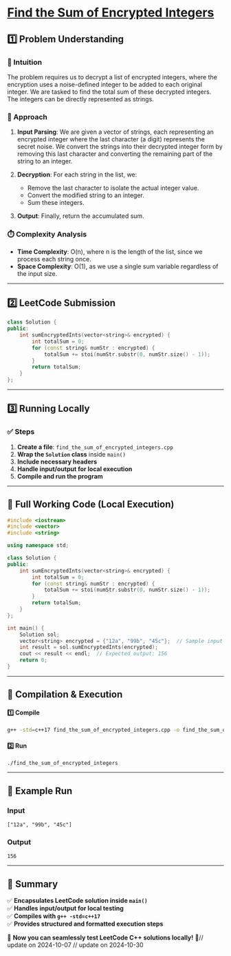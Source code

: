 # **[Find the Sum of Encrypted Integers](https://leetcode.com/problems/find-the-sum-of-encrypted-integers/description/)**  

## **1️⃣ Problem Understanding**  
### **📌 Intuition**  
The problem requires us to decrypt a list of encrypted integers, where the encryption uses a noise-defined integer to be added to each original integer. We are tasked to find the total sum of these decrypted integers. The integers can be directly represented as strings.

### **🚀 Approach**  
1. **Input Parsing**: We are given a vector of strings, each representing an encrypted integer where the last character (a digit) represents the secret noise. We convert the strings into their decrypted integer form by removing this last character and converting the remaining part of the string to an integer.
  
2. **Decryption**: For each string in the list, we:
   - Remove the last character to isolate the actual integer value.
   - Convert the modified string to an integer.
   - Sum these integers.

3. **Output**: Finally, return the accumulated sum.

### **⏱️ Complexity Analysis**  
- **Time Complexity**: O(n), where n is the length of the list, since we process each string once.  
- **Space Complexity**: O(1), as we use a single sum variable regardless of the input size.

---  

## **2️⃣ LeetCode Submission**  
```cpp
class Solution {
public:
    int sumEncryptedInts(vector<string>& encrypted) {
        int totalSum = 0;
        for (const string& numStr : encrypted) {
            totalSum += stoi(numStr.substr(0, numStr.size() - 1));
        }
        return totalSum;
    }
};
```  

---  

## **3️⃣ Running Locally**  
### **✅ Steps**  
1. **Create a file**: `find_the_sum_of_encrypted_integers.cpp`  
2. **Wrap the `Solution` class** inside `main()`  
3. **Include necessary headers**  
4. **Handle input/output for local execution**  
5. **Compile and run the program**  

---  

## **📝 Full Working Code (Local Execution)**  
```cpp
#include <iostream>
#include <vector>
#include <string>

using namespace std;

class Solution {
public:
    int sumEncryptedInts(vector<string>& encrypted) {
        int totalSum = 0;
        for (const string& numStr : encrypted) {
            totalSum += stoi(numStr.substr(0, numStr.size() - 1));
        }
        return totalSum;
    }
};

int main() {
    Solution sol;
    vector<string> encrypted = {"12a", "99b", "45c"};  // Sample input
    int result = sol.sumEncryptedInts(encrypted);
    cout << result << endl;  // Expected output: 156
    return 0;
}
```  

---  

## **🔧 Compilation & Execution**  
#### **1️⃣ Compile**  
```bash
g++ -std=c++17 find_the_sum_of_encrypted_integers.cpp -o find_the_sum_of_encrypted_integers
```  

#### **2️⃣ Run**  
```bash
./find_the_sum_of_encrypted_integers
```  

---  

## **🎯 Example Run**  
### **Input**  
```
["12a", "99b", "45c"]
```  
### **Output**  
```
156
```  

---  

## **📌 Summary**  
✅ **Encapsulates LeetCode solution inside `main()`**  
✅ **Handles input/output for local testing**  
✅ **Compiles with `g++ -std=c++17`**  
✅ **Provides structured and formatted execution steps**  

🚀 **Now you can seamlessly test LeetCode C++ solutions locally!** 🚀// update on 2024-10-07
// update on 2024-10-30
